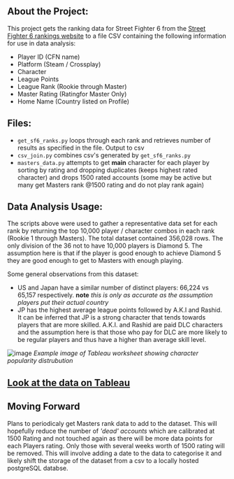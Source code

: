 

## About the Project:

This project gets the ranking data for Street Fighter 6 from the [Street Fighter 6 rankings website](https://www.streetfighter.com/6/buckler/ranking/league) to a file CSV containing the following information for use in data analysis:
- Player ID (CFN name)
- Platform (Steam / Crossplay)
- Character 
- League Points
- League Rank (Rookie through Master)
- Master Rating (Ratingfor Master Only)
- Home Name (Country listed on Profile)

## Files: 
- `get_sf6_ranks.py` loops through each rank and retrieves number of results as specified in the file. Output to csv
- `csv_join.py` combines csv's generated by `get_sf6_ranks.py`
- `masters_data.py` attempts to get **main** character for each player by sorting by rating and dropping duplicates (keeps highest rated character) and drops 1500 rated accounts (some may be active but many get Masters rank @1500 rating and do not play rank again)

## Data Analysis Usage:

The scripts above were used to gather a representative data set for each rank by returning the top 10,000 player / character combos in each rank (Rookie 1 through Masters). The total dataset contained 356,028 rows. The only division of the 36 not to have 10,000 players is Diamond 5. The assumption here is that if the player is good enough to achieve Diamond 5 they are good enough to get to Masters with enough playing. 

Some general observations from this dataset:

- US and Japan have a similar number of distinct players: 66,224 vs 65,157 respectively. **note** *this is only as accurate as the assumption players put their actual country*
- JP has the highest average league points followed by A.K.I and Rashid. It can be inferred that JP is a strong character that tends towards players that are more skilled. A.K.I. and Rashid are paid DLC characters and the assumption here is that those who pay for DLC are more likely to be regular players and thus have a higher than average skill level. 

![image](https://github.com/AJardelH/SF6_Ranking_Data/assets/113073854/0fff3ba8-0701-4adf-927f-18c3d20aa81d)
*Example image of Tableau worksheet showing character popularity distrubution*

## [Look at the data on Tableau](https://public.tableau.com/authoring/StreetFighter6CharacterData/StreetFighter6CharacterPopularity)

## Moving Forward

Plans to periodicaly get Masters rank data to add to the dataset. This will hopefully reduce the number of *'dead' accounts* which are calibrated at 1500 Rating and not touched again as there will be more data points for each Players rating. Only those with several weeks worth of 1500 rating will be removed. This will involve adding a date to the data to categorise it and likely shift the storage of the dataset from a csv to a locally hosted postgreSQL databse. 
